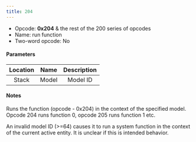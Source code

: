 ```yaml
---
title: 204
---
```


-   Opcode: **0x204** & the rest of the 200 series of opcodes
-   Name: run function
-   Two-word opcode: No

#### Parameters

| Location | Name  | Description |
|:--------:|:-----:|:-----------:|
|  Stack   | Model |  Model ID   |

#### Notes

Runs the function (opcode - 0x204) in the context of the specified model. Opcode 204 runs function 0, opcode 205 runs function 1 etc.

An invalid model ID (&gt;=64) causes it to run a system function in the context of the current active entity. It is unclear if this is intended behavior.
